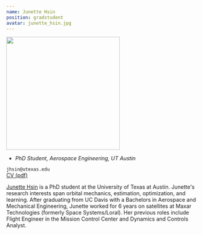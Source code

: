 ```yaml
---
name: Junette Hsin
position: gradstudent
avatar: junette_hsin.jpg
---
```


<img width="300" src="{{site.baseurl}}/images/people/{{page.avatar}}" data-action="zoom">

- _PhD Student, Aerospace Engineering, UT Austin_<br>

<i class="fa fa-envelope-o"></i> `jhsin@utexas.edu`<br>
<i class="fa fa-newspaper-o"></i> [CV (pdf)](/documents/JunetteHsinCV.pdf)

<!-- **Office**<br>
Anna Hiss Gym 2.204<br>
2501 Wichita St,
Austin, TX 78712 -->

[Junette Hsin](https://www.linkedin.com/in/junette-hsin/) is a PhD student at the University of Texas at Austin. Junette's research interests span orbital mechanics, estimation, optimization, and learning. After graduating from UC Davis with a Bachelors in Aerospace and Mechanical Engineering, Junette worked for 6 years on satellites at Maxar Technologies (formerly Space Systems/Loral). Her previous roles include Flight Engineer in the Mission Control Center and Dynamics and Controls Analyst. 

